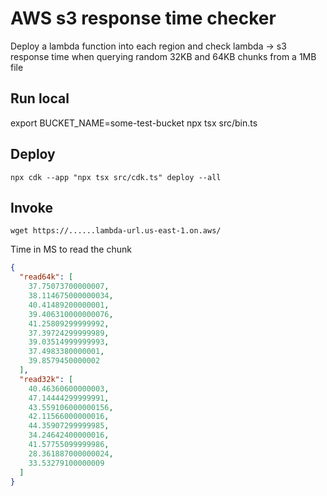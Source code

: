 # AWS s3 response time checker

Deploy a lambda function into each region and check lambda -> s3 response time when querying random 32KB and 64KB chunks from a 1MB file


##  Run local

export BUCKET_NAME=some-test-bucket
npx tsx src/bin.ts

##  Deploy

```
npx cdk --app "npx tsx src/cdk.ts" deploy --all
```

## Invoke

```
wget https://......lambda-url.us-east-1.on.aws/
```

Time in MS to read the chunk

```json
{
  "read64k": [
    37.75073700000007,
    38.114675000000034,
    40.41489200000001,
    39.406310000000076,
    41.25809299999992,
    37.39724299999989,
    39.03514999999993,
    37.4983380000001,
    39.8579450000002
  ],
  "read32k": [
    40.46360600000003,
    47.14444299999991,
    43.559106000000156,
    42.11566000000016,
    44.35907299999985,
    34.24642400000016,
    41.57755099999986,
    28.361887000000024,
    33.53279100000009
  ]
}
```